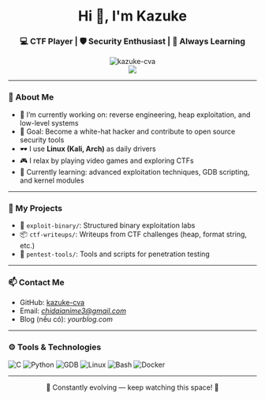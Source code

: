 <h1 align="center">Hi 👋, I'm Kazuke</h1>
<h3 align="center">💻 CTF Player | 🛡️ Security Enthusiast | 🧠 Always Learning</h3>

<p align="center">
  <img src="https://github-readme-stats.vercel.app/api?username=kazuke-cva&show_icons=true&theme=radical" alt="kazuke-cva" />
  <br/>
  <img src="https://github-readme-stats.vercel.app/api/top-langs/?username=kazuke-cva&layout=compact&theme=radical"/>
</p>

---

### 🧠 About Me

- 🔭 I’m currently working on: reverse engineering, heap exploitation, and low-level systems  
- 🎯 Goal: Become a white-hat hacker and contribute to open source security tools  
- 🕶️ I use **Linux (Kali, Arch)** as daily drivers  
- 🎮 I relax by playing video games and exploring CTFs  
- 🌱 Currently learning: advanced exploitation techniques, GDB scripting, and kernel modules  

---

### 📁 My Projects

- 🔬 `exploit-binary/`: Structured binary exploitation labs
- 📦 `ctf-writeups/`: Writeups from CTF challenges (heap, format string, etc.)
- 🔐 `pentest-tools/`: Tools and scripts for penetration testing

---

### 📫 Contact Me

- GitHub: [kazuke-cva](https://github.com/kazuke-cva)
- Email: *chidaianime3@gmail.com*
- Blog (nếu có): *yourblog.com*

---

### ⚙️ Tools & Technologies

![C](https://img.shields.io/badge/-C-00599C?style=flat&logo=C&logoColor=white)
![Python](https://img.shields.io/badge/-Python-3776AB?style=flat&logo=Python&logoColor=white)
![GDB](https://img.shields.io/badge/-GDB-%23f34b7d?style=flat&logo=gnu&logoColor=white)
![Linux](https://img.shields.io/badge/-Linux-FCC624?style=flat&logo=linux&logoColor=black)
![Bash](https://img.shields.io/badge/-Bash-4EAA25?style=flat&logo=GNU-Bash&logoColor=white)
![Docker](https://img.shields.io/badge/-Docker-2496ED?style=flat&logo=docker&logoColor=white)

---

<p align="center">🚧 Constantly evolving — keep watching this space! 🚧</p>

